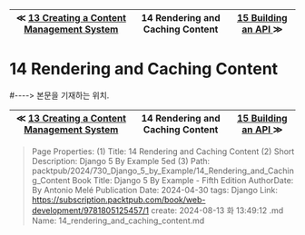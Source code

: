 
| ≪ [ 13 Creating a Content Management System ](/packtpub/2024/730_Django_5_by_Example/13_Creating_a_Content_Management_System) | 14 Rendering and Caching Content | [ 15 Building an API ](/packtpub/2024/730_Django_5_by_Example/15_Building_an_API) ≫ |
|:----:|:----:|:----:|

# 14 Rendering and Caching Content
#----> 본문을 기재하는 위치.



| ≪ [ 13 Creating a Content Management System ](/packtpub/2024/730_Django_5_by_Example/13_Creating_a_Content_Management_System) | 14 Rendering and Caching Content | [ 15 Building an API ](/packtpub/2024/730_Django_5_by_Example/15_Building_an_API) ≫ |
|:----:|:----:|:----:|

> Page Properties:
> (1) Title: 14 Rendering and Caching Content
> (2) Short Description: Django 5 By Example 5ed
> (3) Path: packtpub/2024/730_Django_5_by_Example/14_Rendering_and_Caching_Content
> Book Title: Django 5 By Example - Fifth Edition
> AuthorDate: By Antonio Melé Publication Date: 2024-04-30
> tags: Django
> Link: https://subscription.packtpub.com/book/web-development/9781805125457/1
> create: 2024-08-13 화 13:49:12
> .md Name: 14_rendering_and_caching_content.md

